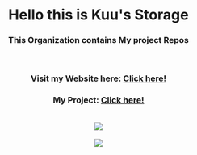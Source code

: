 <div align="center">
<h1>Hello this is Kuu's Storage</h1>
<h3>This Organization contains My project Repos</h3>
<br>
<h3>Visit my Website here: <a href="https://nayukikuu.xyz">Click here!</a></h3>
<h3>My Project: <a href="https://nayukikuu.xyz/project">Click here!</a></h3>
<br>
<a href="https://nayukikuu.xyz">
    <img src="https://count.getloli.com/get/@KuuStorage?theme=rule34">
    <br>
    <br>
    <img src="https://lanyard.cnrad.dev/api/568093374662311956">
</a>
</div>
